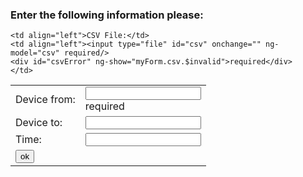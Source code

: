 

<html>

  <script src="https://ajax.googleapis.com/ajax/libs/angularjs/1.6.4/angular.min.js"></script> 
  <script type="text/javascript" src="tree.js"></script>
  <script type="text/javascript" src="findPath.js"></script>
  
<script>
  function validateForm() {
    var csv = document.forms["myForm"]["csv"].value;
    // read CSV file content and save it to Tree
    readCSV(); 
  
  var x = document.forms["myForm"]["from"].value;
  var y = document.forms["myForm"]["to"].value;
  var t = document.forms["myForm"]["time"].value;
  
  findPath(x,y,t);
  
     
  } 
  </script>
  
<body  ng-app="">  
 

<h3>Enter the following information please:</h3>

<form name="myForm">
  <table>
  <tr>
    
    <td align="left">CSV File:</td>
    <td align="left"><input type="file" id="csv" onchange="" ng-model="csv" required/>
    <div id="csvError" ng-show="myForm.csv.$invalid">required</div>
    </td>
    
  </tr>
  <tr>
    <td align="left">Device from: </td>
    <td align="left"><input type="text" name="from" ng-model="from" required>
      <div id="fromError" ng-show="myForm.from.$invalid">required</div></td>
  </tr>
    <tr><td align="left">Device to: </td><td align="left"><input type="text" name="to"></td></tr>
    <tr><td align="left">Time: </td><td align="left"><input type="text" name="time"></td></tr>
  
  <tr><td align="left" colspan="2"><input type="button" onclick="validateForm()" value="ok" /></td></tr>
  
  </table>
  
</form>
</body>
</html>
